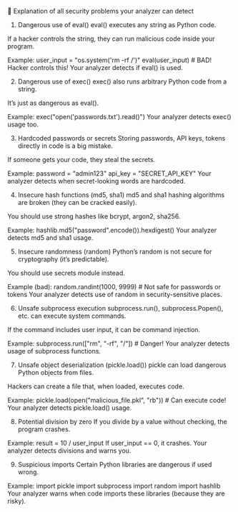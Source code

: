 



📖 Explanation of all security problems your analyzer can detect
1. Dangerous use of eval()
eval() executes any string as Python code.

If a hacker controls the string, they can run malicious code inside your program.

Example:
  user_input = "os.system('rm -rf /')"
  eval(user_input)  # BAD! Hacker controls this!
Your analyzer detects if eval() is used.

2. Dangerous use of exec()
exec() also runs arbitrary Python code from a string.

It’s just as dangerous as eval().

Example:
  exec("open('passwords.txt').read()")
Your analyzer detects exec() usage too.

3. Hardcoded passwords or secrets
Storing passwords, API keys, tokens directly in code is a big mistake.

If someone gets your code, they steal the secrets.

Example:
  password = "admin123"
  api_key = "SECRET_API_KEY"
Your analyzer detects when secret-looking words are hardcoded.

4. Insecure hash functions (md5, sha1)
md5 and sha1 hashing algorithms are broken (they can be cracked easily).

You should use strong hashes like bcrypt, argon2, sha256.

Example:
  hashlib.md5("password".encode()).hexdigest()
Your analyzer detects md5 and sha1 usage.

5. Insecure randomness (random)
Python’s random is not secure for cryptography (it’s predictable).

You should use secrets module instead.

Example (bad):
  random.randint(1000, 9999)  # Not safe for passwords or tokens
Your analyzer detects use of random in security-sensitive places.

6. Unsafe subprocess execution
subprocess.run(), subprocess.Popen(), etc. can execute system commands.

If the command includes user input, it can be command injection.

Example:
  subprocess.run(["rm", "-rf", "/"])  # Danger!
Your analyzer detects usage of subprocess functions.

7. Unsafe object deserialization (pickle.load())
pickle can load dangerous Python objects from files.

Hackers can create a file that, when loaded, executes code.

Example:
  pickle.load(open("malicious_file.pkl", "rb"))  # Can execute code!
Your analyzer detects pickle.load() usage.

8. Potential division by zero
If you divide by a value without checking, the program crashes.

Example:
  result = 10 / user_input
  If user_input == 0, it crashes.
Your analyzer detects divisions and warns you.

9. Suspicious imports
Certain Python libraries are dangerous if used wrong.

Example:
  import pickle
  import subprocess
  import random
  import hashlib
Your analyzer warns when code imports these libraries (because they are risky).